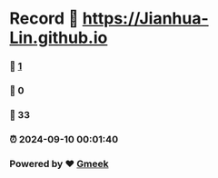 # Record :link: https://Jianhua-Lin.github.io 
### :page_facing_up: [1](https://Jianhua-Lin.github.io/tag.html) 
### :speech_balloon: 0 
### :hibiscus: 33 
### :alarm_clock: 2024-09-10 00:01:40 
### Powered by :heart: [Gmeek](https://github.com/Meekdai/Gmeek)
